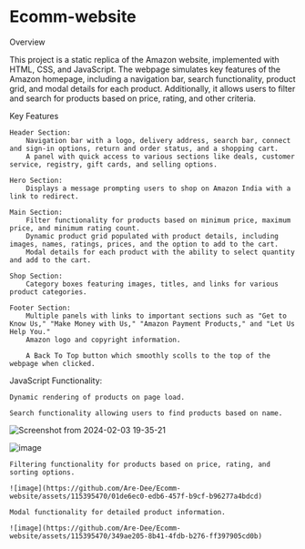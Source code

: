 # Ecomm-website
Overview

This project is a static replica of the Amazon website, implemented with HTML, CSS, and JavaScript. The webpage simulates key features of the Amazon homepage, including a navigation bar, search functionality, product grid, and modal details for each product. Additionally, it allows users to filter and search for products based on price, rating, and other criteria.

Key Features

    Header Section:
        Navigation bar with a logo, delivery address, search bar, connect and sign-in options, return and order status, and a shopping cart.
        A panel with quick access to various sections like deals, customer service, registry, gift cards, and selling options.

    Hero Section:
        Displays a message prompting users to shop on Amazon India with a link to redirect.

    Main Section:
        Filter functionality for products based on minimum price, maximum price, and minimum rating count.
        Dynamic product grid populated with product details, including images, names, ratings, prices, and the option to add to the cart.
        Modal details for each product with the ability to select quantity and add to the cart.

    Shop Section:
        Category boxes featuring images, titles, and links for various product categories.

    Footer Section:
        Multiple panels with links to important sections such as "Get to Know Us," "Make Money with Us," "Amazon Payment Products," and "Let Us Help You."
        Amazon logo and copyright information.

        A Back To Top button which smoothly scolls to the top of the webpage when clicked.

   JavaScript Functionality:

    Dynamic rendering of products on page load.
    
    Search functionality allowing users to find products based on name.
   ![Screenshot from 2024-02-03 19-35-21](https://github.com/Are-Dee/Ecomm-website/assets/115395470/b5a68c14-f8bb-4312-bc50-302e36674489)

  ![image](https://github.com/Are-Dee/Ecomm-website/assets/115395470/24643e35-e78f-42b0-88be-cd842b6f34ed)

    Filtering functionality for products based on price, rating, and sorting options.

    ![image](https://github.com/Are-Dee/Ecomm-website/assets/115395470/01de6ec0-edb6-457f-b9cf-b96277a4bdcd)

    Modal functionality for detailed product information.

    ![image](https://github.com/Are-Dee/Ecomm-website/assets/115395470/349ae205-8b41-4fdb-b276-ff397905cd0b)


